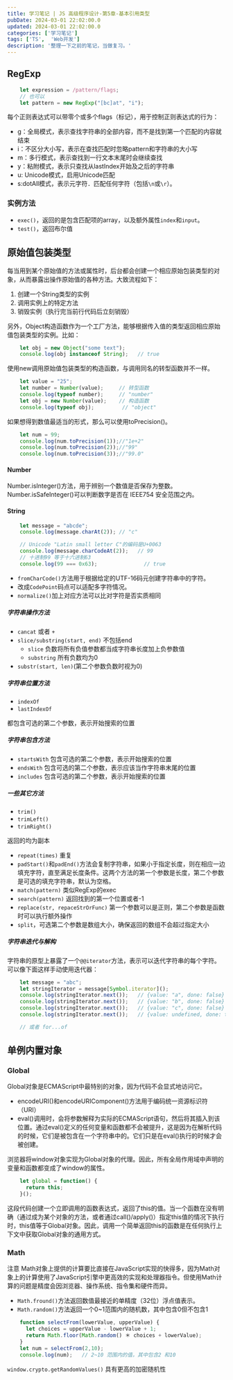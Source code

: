 ```yaml
---
title: 学习笔记 | JS 高级程序设计-第5章-基本引用类型
pubDate: 2024-03-01 22:02:00.0
updated: 2024-03-01 22:02:00.0
categories: ['学习笔记']
tags: ['TS',  'Web开发']
description: '整理一下之前的笔记，当做复习。'
---
```


## RegExp

```js
    let expression = /pattern/flags;
    // 也可以
    let pattern = new RegExp("[bc]at", "i");
```

每个正则表达式可以带零个或多个flags（标记），用于控制正则表达式的行为：

- g：全局模式，表示查找字符串的全部内容，而不是找到第一个匹配的内容就结束
- i：不区分大小写，表示在查找匹配时忽略pattern和字符串的大小写
- m：多行模式，表示查找到一行文本末尾时会继续查找
- y：粘附模式，表示只查找从lastIndex开始及之后的字符串
- u: Unicode模式，启用Unicode匹配
- s:dotAll模式，表示元字符．匹配任何字符（包括`\n`或`\r`）。

### 实例方法

- `exec()`，返回的是包含匹配项的array，以及额外属性`index`和`input`。
- `test()`，返回布尔值

## 原始值包装类型

每当用到某个原始值的方法或属性时，后台都会创建一个相应原始包装类型的对象，从而暴露出操作原始值的各种方法。大致流程如下：

1. 创建一个String类型的实例
2. 调用实例上的特定方法
3. 销毁实例（执行完当前行代码后立刻销毁）

另外，Object构造函数作为一个工厂方法，能够根据传入值的类型返回相应原始值包装类型的实例。比如：

```js
    let obj = new Object("some text");
    console.log(obj instanceof String);   // true
```

使用new调用原始值包装类型的构造函数，与调用同名的转型函数并不一样。
```js
    let value = "25";
    let number = Number(value);     // 转型函数
    console.log(typeof number);     // "number"
    let obj = new Number(value);    // 构造函数
    console.log(typeof obj);         // "object"
```

如果想得到数值最适当的形式，那么可以使用toPrecision()。

```js
    let num = 99;
    console.log(num.toPrecision(1));//"1e+2"
    console.log(num.toPrecision(2));//"99"
    console.log(num.toPrecision(3));//"99.0"
```

#### Number

Number.isInteger()方法，用于辨别一个数值是否保存为整数。
Number.isSafeInteger()可以判断数字是否在 IEEE754 安全范围之内。

#### String

```js
    let message = "abcde";
    console.log(message.charAt(2)); // "c"

    // Unicode "Latin small letter C"的编码是U+0063
    console.log(message.charCodeAt(2));   // 99
    // 十进制99 等于十六进制63
    console.log(99 === 0x63);               // true
```

- `fromCharCode()`方法用于根据给定的UTF-16码元创建字符串中的字符。
- 改成`CodePoint`码点可以适配多字符情况。
- `normalize()`加上对应方法可以比对字符是否实质相同

##### 字符串操作方法

- `cancat` 或者 `+`
- `slice/substring(start, end)` 不包括end
	- `slice` 负数将所有负值参数都当成字符串长度加上负参数值
	- `substring` 所有负数均为0
- `substr(start, len)`(第二个参数负数时视为0)

##### 字符串位置方法

- `indexOf`
- `lastIndexOf`

都包含可选的第二个参数，表示开始搜索的位置

##### 字符串包含方法

- `startsWith` 包含可选的第二个参数，表示开始搜索的位置
- `endsWith` 包含可选的第二个参数，表示应该当作字符串末尾的位置
- `includes` 包含可选的第二个参数，表示开始搜索的位置

##### 一些其它方法

- `trim()`
- `trimLeft()`
- `trimRight()`

返回的均为副本

- `repeat(times)` 重复
- `padStart()`和`padEnd()`方法会复制字符串，如果小于指定长度，则在相应一边填充字符，直至满足长度条件。这两个方法的第一个参数是长度，第二个参数是可选的填充字符串，默认为空格。
- `match(pattern)` 类似RegExp的exec
- `search(pattern)` 返回找到的第一个位置或者-1
- `replace(str, repaceStrOrFunc)` 第一个参数可以是正则，第二个参数是函数时可以执行额外操作
- `split`，可选第二个参数是数组大小，确保返回的数组不会超过指定大小

##### 字符串迭代与解构

字符串的原型上暴露了一个`@@iterator`方法，表示可以迭代字符串的每个字符。可以像下面这样手动使用迭代器：

```js
    let message = "abc";
    let stringIterator = message[Symbol.iterator]();
    console.log(stringIterator.next());   // {value: "a", done: false}
    console.log(stringIterator.next());   // {value: "b", done: false}
    console.log(stringIterator.next());   // {value: "c", done: false}
    console.log(stringIterator.next());   // {value: undefined, done: true}

	// 或者 for...of
```

## 单例内置对象

### Global

Global对象是ECMAScript中最特别的对象，因为代码不会显式地访问它。

- encodeURI()和encodeURIComponent()方法用于编码统一资源标识符（URI）
- eval()调用时，会将参数解释为实际的ECMAScript语句，然后将其插入到该位置。通过eval()定义的任何变量和函数都不会被提升，这是因为在解析代码的时候，它们是被包含在一个字符串中的。它们只是在eval()执行的时候才会被创建。

浏览器将window对象实现为Global对象的代理。因此，所有全局作用域中声明的变量和函数都变成了window的属性。

```js
    let global = function() {
      return this;
    }();
```

这段代码创建一个立即调用的函数表达式，返回了this的值。当一个函数在没有明确（通过成为某个对象的方法，或者通过call()/apply()）指定this值的情况下执行时，this值等于Global对象。因此，调用一个简单返回this的函数是在任何执行上下文中获取Global对象的通用方式。


### Math

注意 Math对象上提供的计算要比直接在JavaScript实现的快得多，因为Math对象上的计算使用了JavaScript引擎中更高效的实现和处理器指令。但使用Math计算的问题是精度会因浏览器、操作系统、指令集和硬件而异。


- `Math.fround()`方法返回数值最接近的单精度（32位）浮点值表示。
- `Math.random()`方法返回一个0~1范围内的随机数，其中包含0但不包含1

```js
    function selectFrom(lowerValue, upperValue) {
      let choices = upperValue - lowerValue + 1;
      return Math.floor(Math.random() ＊ choices + lowerValue);
    }
    let num = selectFrom(2,10);
    console.log(num);   // 2~10 范围内的值，其中包含2 和10
```

`window.crypto.getRandomValues()` 具有更高的加密随机性
